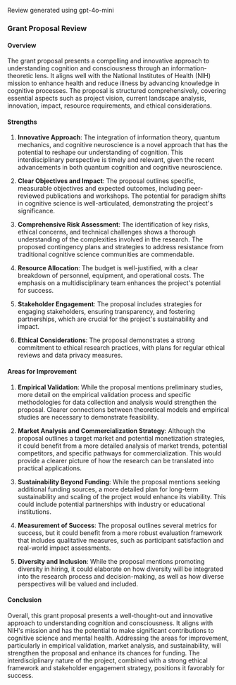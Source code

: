Review generated using gpt-4o-mini

### Grant Proposal Review

#### Overview
The grant proposal presents a compelling and innovative approach to understanding cognition and consciousness through an information-theoretic lens. It aligns well with the National Institutes of Health (NIH) mission to enhance health and reduce illness by advancing knowledge in cognitive processes. The proposal is structured comprehensively, covering essential aspects such as project vision, current landscape analysis, innovation, impact, resource requirements, and ethical considerations.

#### Strengths

1. **Innovative Approach**: The integration of information theory, quantum mechanics, and cognitive neuroscience is a novel approach that has the potential to reshape our understanding of cognition. This interdisciplinary perspective is timely and relevant, given the recent advancements in both quantum cognition and cognitive neuroscience.

2. **Clear Objectives and Impact**: The proposal outlines specific, measurable objectives and expected outcomes, including peer-reviewed publications and workshops. The potential for paradigm shifts in cognitive science is well-articulated, demonstrating the project's significance.

3. **Comprehensive Risk Assessment**: The identification of key risks, ethical concerns, and technical challenges shows a thorough understanding of the complexities involved in the research. The proposed contingency plans and strategies to address resistance from traditional cognitive science communities are commendable.

4. **Resource Allocation**: The budget is well-justified, with a clear breakdown of personnel, equipment, and operational costs. The emphasis on a multidisciplinary team enhances the project's potential for success.

5. **Stakeholder Engagement**: The proposal includes strategies for engaging stakeholders, ensuring transparency, and fostering partnerships, which are crucial for the project's sustainability and impact.

6. **Ethical Considerations**: The proposal demonstrates a strong commitment to ethical research practices, with plans for regular ethical reviews and data privacy measures.

#### Areas for Improvement

1. **Empirical Validation**: While the proposal mentions preliminary studies, more detail on the empirical validation process and specific methodologies for data collection and analysis would strengthen the proposal. Clearer connections between theoretical models and empirical studies are necessary to demonstrate feasibility.

2. **Market Analysis and Commercialization Strategy**: Although the proposal outlines a target market and potential monetization strategies, it could benefit from a more detailed analysis of market trends, potential competitors, and specific pathways for commercialization. This would provide a clearer picture of how the research can be translated into practical applications.

3. **Sustainability Beyond Funding**: While the proposal mentions seeking additional funding sources, a more detailed plan for long-term sustainability and scaling of the project would enhance its viability. This could include potential partnerships with industry or educational institutions.

4. **Measurement of Success**: The proposal outlines several metrics for success, but it could benefit from a more robust evaluation framework that includes qualitative measures, such as participant satisfaction and real-world impact assessments.

5. **Diversity and Inclusion**: While the proposal mentions promoting diversity in hiring, it could elaborate on how diversity will be integrated into the research process and decision-making, as well as how diverse perspectives will be valued and included.

#### Conclusion
Overall, this grant proposal presents a well-thought-out and innovative approach to understanding cognition and consciousness. It aligns with NIH's mission and has the potential to make significant contributions to cognitive science and mental health. Addressing the areas for improvement, particularly in empirical validation, market analysis, and sustainability, will strengthen the proposal and enhance its chances for funding. The interdisciplinary nature of the project, combined with a strong ethical framework and stakeholder engagement strategy, positions it favorably for success.